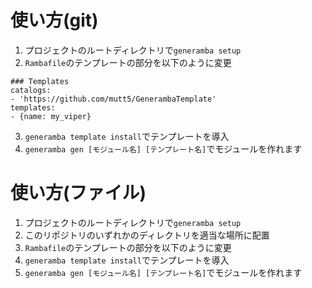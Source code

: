 # 使い方(git)
1) プロジェクトのルートディレクトリで`generamba setup`
2) `Rambafile`のテンプレートの部分を以下のように変更

```
### Templates
catalogs:
- 'https://github.com/mutt5/GenerambaTemplate'
templates:
- {name: my_viper}
```

3) `generamba template install`でテンプレートを導入
4) `generamba gen [モジュール名] [テンプレート名]`でモジュールを作れます

# 使い方(ファイル)
1) プロジェクトのルートディレクトリで`generamba setup`
2) このリポジトリのいずれかのディレクトリを適当な場所に配置
3) `Rambafile`のテンプレートの部分を以下のように変更
4) `generamba template install`でテンプレートを導入
5) `generamba gen [モジュール名] [テンプレート名]`でモジュールを作れます
